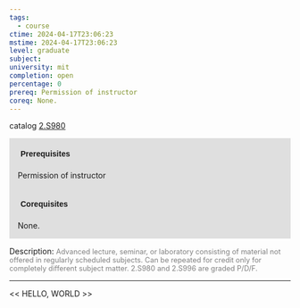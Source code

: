 ```yaml
---
tags:
  - course
ctime: 2024-04-17T23:06:23
mstime: 2024-04-17T23:06:23
level: graduate
subject: 
university: mit
completion: open
percentage: 0
prereq: Permission of instructor
coreq: None.
---
```


catalog [2.S980](http://student.mit.edu/catalog/m2c.html#2.S980)

<span style="display: block; padding: 15px; background-color: rgb(100, 100, 100, 0.2);"><font id="m_prereq1991_0" style="display: block; font-family: Arial, sans-serif; font-weight: bold; padding: 5px">Prerequisites</font><br><span id="prereq1991_0">Permission of instructor</span></span>
<span style="display: block; padding: 15px; background-color: rgb(100, 100, 100, 0.2);"><font id="m_coreq1991_0" style="display: block; font-family: Arial, sans-serif; font-weight: bold; padding: 5px">Corequisites</font><br><span id="coreq1991_0">None.</span></span>

<font style="">Description:</font>
<font style="color: grey; font-size: 0.8rem;">Advanced lecture, seminar, or laboratory consisting of material not offered in regularly scheduled subjects. Can be repeated for credit only for completely different subject matter.  2.S980 and 2.S996 are graded P/D/F.</font>



---

<< HELLO, WORLD >>
